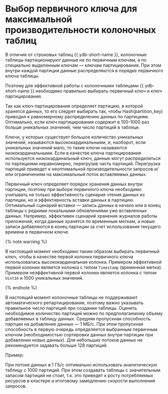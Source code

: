 # Выбор первичного ключа для максимальной производительности колоночных таблиц

В отличие от строковых таблиц {{ ydb-short-name }}, колоночные таблицы партиционируют данные не по первичным ключам, а по специально выделенным ключам — ключам партицирования. При этом внутри каждой партиции данные распределяются в порядке первичного ключа таблицы.

Поэтому для эффективной работы с колоночными таблицами {{ ydb-short-name }} необходимо правильно выбирать первичный ключ и ключ партицирования.

Так как ключ партицирования определяет партицию, в которой хранятся данных, то его следует выбирать так, чтобы Hash(partition_key) приводил к равномерному распределению данных по партициям. Оптимально, если ключ партицирования содержит в 100-1000 раз больше уникальных значений, чем число партиций в таблице.

Ключи, у которых существует большое количество уникальных значений, называются высококардинальными, и, наоборот, если уникальных значений мало, то такие ключи называются низкокардинальными. Если в качестве ключа партицирования используется низкокардинальный ключ, данные могут распределиться по партициями неравномерно, перегрузив часть партиций. Перегрузка партиций приведет к неоптимальной производительности запросов и/или ограничениям на максимальный поток вставляемых данных.

Первичный ключ определяет порядок хранения данных внутри партиции, поэтому при выборе первичного ключа необходимо учитывать не только эффективность сценария чтения данных из партиции, но и эффективность вставки данных в партицию. Оптимальный сценарий вставки — запись данных в начало или в конец таблицы с редкими локальными обновлениями уже вставленных данных. Например, эффективен сценарий хранения журналов работы приложений, когда данные хранятся по временным меткам, а новые записи добавляются в конец партиции за счет использования текущего времени в первичном ключе.

{% note warning %}

В настоящий момент необходимо таким образом выбирать первичный ключ, чтобы в качестве первой колонки первичного ключа использовалась высококардинальная колонка. Примером эффективной первой колонки является колонка с типом `Timestamp` (временная метка). Примером неэффективной первой колонки является колонка с типом `Uint16` и 1000 уникальных значений.

{% endnote %}

В настоящий момент колоночные таблицы не поддерживают автоматического репартицирования, поэтому важно указывать правильное число партиций при создании таблицы. Оценить необходимое количество партиций можно по предполагаемому объему добавляемых в таблицу данных. Средняя пропускная способность партции на добавление данных — 1 МБ/c. При этом пропускная способность в первую очередь определяется выбранным первичным ключом (необходимостью сортировки данных внутри партиции при добавлении новых данных). Для небольших потоков данных не рекомендуется задавать больше 128 партиций.

Пример:

При потоке данных в 1 ГБ/с оптимально использовать аналитическую таблицу с 1000 партиций. При этом создавать таблицы с значительным запасом партиций не стоит, т.к. это приведет к росту потребляемых ресурсов в кластере и итоговому замедлению скорости выполнения запросов.
